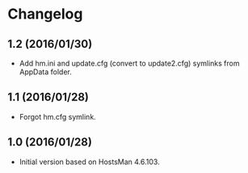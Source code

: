 # Changelog

## 1.2 (2016/01/30)

* Add hm.ini and update.cfg (convert to update2.cfg) symlinks from AppData folder.

## 1.1 (2016/01/28)

* Forgot hm.cfg symlink.

## 1.0 (2016/01/28)

* Initial version based on HostsMan 4.6.103.
